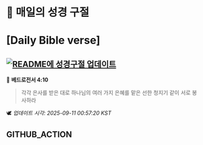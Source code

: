 # 🙏 매일의 성경 구절
# [Daily Bible verse]
## [![README에 성경구절 업데이트](https://github.com/DONGSUKA/first_test/actions/workflows/update-readme-bible.yml/badge.svg)](https://github.com/DONGSUKA/first_test/actions/workflows/update-readme-bible.yml)
<!-- START_BIBLE_VERSE -->
📖 **베드로전서 4:10**
> 각각 은사를 받은 대로 하나님의 여러 가지 은혜를 맡은 선한 청지기 같이 서로 봉사하라

🕊️ _업데이트 시각: 2025-09-11 00:57:20 KST_
  <!-- END_BIBLE_VERSE -->
## GITHUB_ACTION
